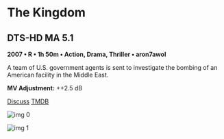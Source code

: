 # The Kingdom

## DTS-HD MA 5.1

**2007 • R • 1h 50m • Action, Drama, Thriller • aron7awol**

A team of U.S. government agents is sent to investigate the bombing of an American facility in the Middle East.

**MV Adjustment:** ++2.5 dB

[Discuss](https://www.avsforum.com/threads/bass-eq-for-filtered-movies.2995212/post-58322884)  [TMDB](4349)

![img 0](https://i.imgur.com/Haq71Ga.jpg)

![img 1](https://i.imgur.com/0nSGkV6.jpg)

